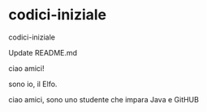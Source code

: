 # codici-iniziale
codici-iniziale



Update README.md

ciao amici!

sono io, il Elfo.


ciao amici, sono uno studente che impara Java e GitHUB

